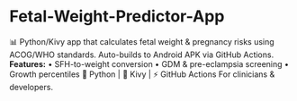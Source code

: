 # Fetal-Weight-Predictor-App
📊 Python/Kivy app that calculates fetal weight &amp; pregnancy risks using ACOG/WHO standards. Auto-builds to Android APK via GitHub Actions.    **Features:**   • SFH-to-weight conversion   • GDM &amp; pre-eclampsia screening   • Growth percentiles    🐍 Python | 📱 Kivy | ⚡ GitHub Actions    For clinicians &amp; developers.  
